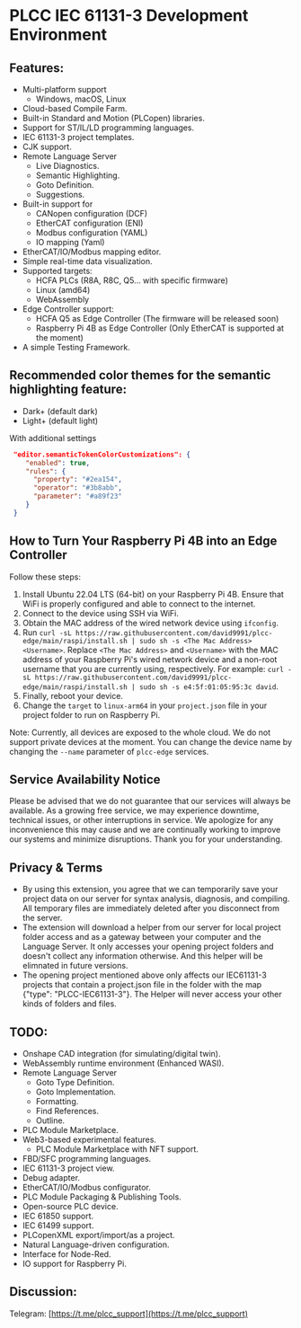 # PLCC IEC 61131-3 Development Environment

## Features:
- Multi-platform support
  - Windows, macOS, Linux
- Cloud-based Compile Farm.
- Built-in Standard and Motion (PLCopen) libraries.
- Support for ST/IL/LD programming languages.
- IEC 61131-3 project templates.
- CJK support.
- Remote Language Server
  - Live Diagnostics.
  - Semantic Highlighting.
  - Goto Definition.
  - Suggestions.
- Built-in support for
  - CANopen configuration (DCF)
  - EtherCAT configuration (ENI)
  - Modbus configuration (YAML)
  - IO mapping (Yaml)
- EtherCAT/IO/Modbus mapping editor.
- Simple real-time data visualization.
- Supported targets:
  - HCFA PLCs (R8A, R8C, Q5... with specific firmware)
  - Linux (amd64)
  - WebAssembly
- Edge Controller support:
    - HCFA Q5 as Edge Controller (The firmware will be released soon)
    - Raspberry Pi 4B as Edge Controller (Only EtherCAT is supported at the moment)
- A simple Testing Framework.

## Recommended color themes for the semantic highlighting feature:
- Dark+ (default dark)
- Light+ (default light)

With additional settings
```json
 "editor.semanticTokenColorCustomizations": {
    "enabled": true,
    "rules": {
      "property": "#2ea154",
      "operator": "#3b8abb",
      "parameter": "#a89f23"
    }
 }

```

## How to Turn Your Raspberry Pi 4B into an Edge Controller

Follow these steps:

1. Install Ubuntu 22.04 LTS (64-bit) on your Raspberry Pi 4B. Ensure that WiFi is properly configured and able to connect to the internet.
2. Connect to the device using SSH via WiFi.
3. Obtain the MAC address of the wired network device using `ifconfig`.
4. Run `curl -sL https://raw.githubusercontent.com/david9991/plcc-edge/main/raspi/install.sh | sudo sh -s <The Mac Address> <Username>`. Replace `<The Mac Address>` and `<Username>` with the MAC address of your Raspberry Pi's wired network device and a non-root username that you are currently using, respectively. For example: `curl -sL https://raw.githubusercontent.com/david9991/plcc-edge/main/raspi/install.sh | sudo sh -s e4:5f:01:05:95:3c david`.
5. Finally, reboot your device.
6. Change the `target` to `linux-arm64` in your `project.json` file in your project folder to run on Raspberry Pi.

Note: Currently, all devices are exposed to the whole cloud. We do not support private devices at the moment. You can change the device name by changing the `--name` parameter of `plcc-edge` services.


## Service Availability Notice
Please be advised that we do not guarantee that our services will always be available. As a growing free service, we may experience downtime, technical issues, or other interruptions in service. We apologize for any inconvenience this may cause and we are continually working to improve our systems and minimize disruptions. Thank you for your understanding.

## Privacy & Terms

- By using this extension, you agree that we can temporarily save your project data on our server for syntax analysis, diagnosis, and compiling. All temporary files are immediately deleted after you disconnect from the server.
- The extension will download a helper from our server for local project folder access and as a gateway between your computer and the Language Server. It only accesses your opening project folders and doesn't collect any information otherwise. And this helper will be elimnated in future versions.
- The opening project mentioned above only affects our IEC61131-3 projects that contain a project.json file in the folder with the map {"type": "PLCC-IEC61131-3"}. The Helper will never access your other kinds of folders and files.

## TODO:

- Onshape CAD integration (for simulating/digital twin).
- WebAssembly runtime environment (Enhanced WASI).
- Remote Language Server
    - Goto Type Definition.
    - Goto Implementation.
    - Formatting.
    - Find References.
    - Outline.
- PLC Module Marketplace.
- Web3-based experimental features.
    - PLC Module Marketplace with NFT support.
- FBD/SFC programming languages.
- IEC 61131-3 project view.
- Debug adapter.
- EtherCAT/IO/Modbus configurator.
- PLC Module Packaging & Publishing Tools.
- Open-source PLC device.
- IEC 61850 support.
- IEC 61499 support.
- PLCopenXML export/import/as a project.
- Natural Language-driven configuration.
- Interface for Node-Red.
- IO support for Raspberry Pi.

## Discussion:

Telegram: [https://t.me/plcc_support](https://t.me/plcc_support)
